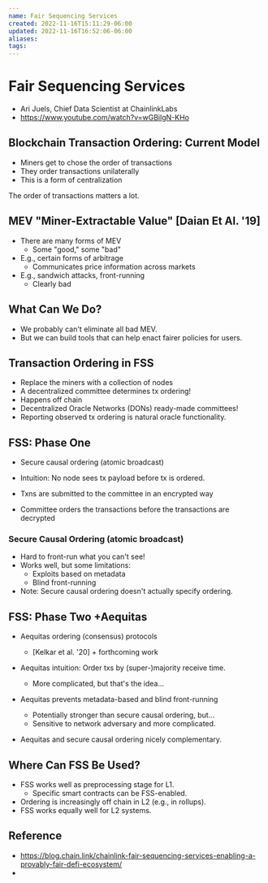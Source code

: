 ```yaml
---
name: Fair Sequencing Services
created: 2022-11-16T15:11:29-06:00
updated: 2022-11-16T16:52:06-06:00
aliases: 
tags: 
---
```

# Fair Sequencing Services
- Ari Juels, Chief Data Scientist at ChainlinkLabs
- https://www.youtube.com/watch?v=wGBilgN-KHo

## Blockchain Transaction Ordering: Current Model
- Miners get to chose the order of transactions 
- They order transactions unilaterally
- This is a form of centralization

The order of transactions matters a lot.

## MEV "Miner-Extractable Value" [Daian Et Al. '19]
- There are many forms of MEV
	- Some "good," some "bad"
- E.g., certain forms of arbitrage
	- Communicates price information across markets
- E.g., sandwich attacks, front-running
	- Clearly bad

## What Can We Do?
- We probably can't eliminate all bad MEV.
- But we can build tools that can help enact fairer policies for users.

## Transaction Ordering in FSS
- Replace the miners with a collection of nodes
- A decentralized committee determines tx ordering!
- Happens off chain
- Decentralized Oracle Networks (DONs) ready-made committees!
- Reporting observed tx ordering is natural oracle functionality.

## FSS: Phase One
- Secure causal ordering (atomic broadcast)
- Intuition: No node sees tx payload before tx is ordered.

- Txns are submitted to the committee in an encrypted way
- Committee orders the transactions before the transactions are decrypted

### Secure Causal Ordering (atomic broadcast)
- Hard to front-run what you can't see!
- Works well, but some limitations:
	- Exploits based on metadata
	- Blind front-running
- Note: Secure causal ordering doesn't actually specify ordering.

## FSS: Phase Two +Aequitas
- Aequitas ordering (consensus) protocols
	- [Kelkar et al. '20] + forthcoming work
- Aequitas intuition: Order txs by (super-)majority receive time.
	- More complicated, but that's the idea...

- Aequitas prevents metadata-based and blind front-running
	- Potentially stronger than secure causal ordering, but...
	- Sensitive to network adversary and more complicated.
- Aequitas and secure causal ordering nicely complementary.

## Where Can FSS Be Used?
- FSS works well as preprocessing stage for L1.
	- Specific smart contracts can be FSS-enabled.
- Ordering is increasingly off chain in L2 (e.g., in rollups).
- FSS works equally well for L2 systems.

## Reference
- https://blog.chain.link/chainlink-fair-sequencing-services-enabling-a-provably-fair-defi-ecosystem/
- 